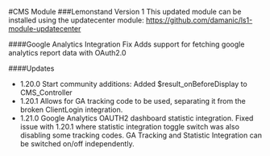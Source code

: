 #CMS Module
###Lemonstand Version 1
This updated module can be installed using the updatecenter module: https://github.com/damanic/ls1-module-updatecenter

####Google Analytics Integration Fix
Adds support for fetching google analytics report data with OAuth2.0

####Updates

- 1.20.0 Start community additions: Added $result_onBeforeDisplay to CMS_Controller
- 1.20.1 Allows for GA tracking code to be used, separating it from the broken ClientLogin integration.
- 1.21.0 Google Analytics OAUTH2 dashboard statistic integration.  Fixed issue with 1.20.1 where statistic integration toggle switch was also disabling some tracking codes. GA Tracking and Statistic Integration can be switched on/off independently.